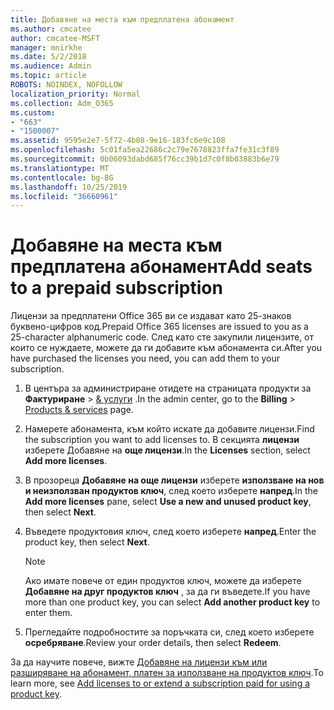 ```yaml
---
title: Добавяне на места към предплатена абонамент
ms.author: cmcatee
author: cmcatee-MSFT
manager: mnirkhe
ms.date: 5/2/2018
ms.audience: Admin
ms.topic: article
ROBOTS: NOINDEX, NOFOLLOW
localization_priority: Normal
ms.collection: Adm_O365
ms.custom:
- "663"
- "1500007"
ms.assetid: 9595e2e7-5f72-4b08-9e16-183fc6e9c108
ms.openlocfilehash: 5c01fa5ea22686c2c79e7678823ffa7fe31c3f89
ms.sourcegitcommit: 0b06093dabd685f76cc39b1d7c0f8b03883b6e79
ms.translationtype: MT
ms.contentlocale: bg-BG
ms.lasthandoff: 10/25/2019
ms.locfileid: "36660961"
---
```

# <a name="add-seats-to-a-prepaid-subscription"></a><span data-ttu-id="468d2-102">Добавяне на места към предплатена абонамент</span><span class="sxs-lookup"><span data-stu-id="468d2-102">Add seats to a prepaid subscription</span></span>

<span data-ttu-id="468d2-103">Лицензи за предплатени Office 365 ви се издават като 25-знаков буквено-цифров код.</span><span class="sxs-lookup"><span data-stu-id="468d2-103">Prepaid Office 365 licenses are issued to you as a 25-character alphanumeric code.</span></span> <span data-ttu-id="468d2-104">След като сте закупили лицензите, от които се нуждаете, можете да ги добавите към абонамента си.</span><span class="sxs-lookup"><span data-stu-id="468d2-104">After you have purchased the licenses you need, you can add them to your subscription.</span></span> 

1. <span data-ttu-id="468d2-105">В центъра за администриране отидете на страницата продукти за **Фактуриране** > [& услуги](https://go.microsoft.com/fwlink/p/?linkid=842054) .</span><span class="sxs-lookup"><span data-stu-id="468d2-105">In the admin center, go to the **Billing** > [Products & services](https://go.microsoft.com/fwlink/p/?linkid=842054) page.</span></span>

2. <span data-ttu-id="468d2-106">Намерете абонамента, към който искате да добавите лицензи.</span><span class="sxs-lookup"><span data-stu-id="468d2-106">Find the subscription you want to add licenses to.</span></span> <span data-ttu-id="468d2-107">В секцията **лицензи** изберете Добавяне на **още лицензи**.</span><span class="sxs-lookup"><span data-stu-id="468d2-107">In the **Licenses** section, select **Add more licenses**.</span></span>

3. <span data-ttu-id="468d2-108">В прозореца **Добавяне на още лицензи** изберете **използване на нов и неизползван продуктов ключ**, след което изберете **напред**.</span><span class="sxs-lookup"><span data-stu-id="468d2-108">In the **Add more licenses** pane, select **Use a new and unused product key**, then select **Next**.</span></span>

4. <span data-ttu-id="468d2-109">Въведете продуктовия ключ, след което изберете **напред**.</span><span class="sxs-lookup"><span data-stu-id="468d2-109">Enter the product key, then select **Next**.</span></span>

    > [!NOTE]
    > <span data-ttu-id="468d2-110">Ако имате повече от един продуктов ключ, можете да изберете **Добавяне на друг продуктов ключ** , за да ги въведете.</span><span class="sxs-lookup"><span data-stu-id="468d2-110">If you have more than one product key, you can select **Add another product key** to enter them.</span></span>

5. <span data-ttu-id="468d2-111">Прегледайте подробностите за поръчката си, след което изберете **осребряване**.</span><span class="sxs-lookup"><span data-stu-id="468d2-111">Review your order details, then select **Redeem**.</span></span>

<span data-ttu-id="468d2-112">За да научите повече, вижте [Добавяне на лицензи към или разширяване на абонамент, платен за използване на продуктов ключ](https://docs.microsoft.com/office365/admin/misc/add-licenses-using-product-key).</span><span class="sxs-lookup"><span data-stu-id="468d2-112">To learn more, see [Add licenses to or extend a subscription paid for using a product key](https://docs.microsoft.com/office365/admin/misc/add-licenses-using-product-key).</span></span>